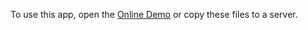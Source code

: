 To use this app, open the [Online Demo](https://shc7432.github.io/public/cHeaderFile2PyDefines) or copy these files to a server.
